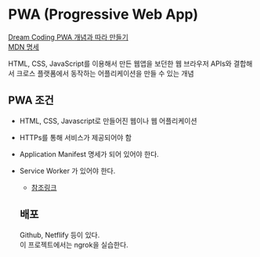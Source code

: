 # PWA (Progressive Web App)
[Dream Coding PWA 개념과 따라 만들기](https://www.youtube.com/watch?v=FEBkne7Nyu4)  
[MDN 명세](https://developer.mozilla.org/ko/docs/Web/Progressive_web_apps/Introduction)

HTML, CSS, JavaScript를 이용해서 만든 웹앱을 보던한 웹 브라우저 APIs와 결합해서 크로스 플랫폼에서 동작하는 어플리케이션을 만들 수 있는 개념

## PWA 조건
- HTML, CSS, Javascript로 만들어진 웹이나 웹 어플리케이션  
- HTTPs를 통해 서비스가 제공되어야 함
- Application Manifest 명세가 되어 있어야 한다.
- Service Worker 가 있어야 한다.  
  - [참조링크](https://developers.google.com/web/fundamentals/primers/service-workers?hl=ko)

  ## 배포
  Github, Netflify 등이 있다.   
  이 프로젝트에서는 ngrok을 실습한다.

